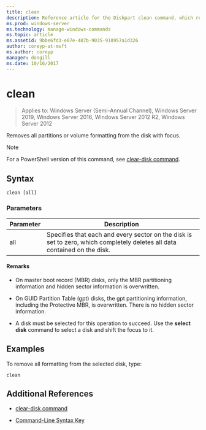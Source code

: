 ```yaml
---
title: clean
description: Reference article for the Diskpart clean command, which removes all partitions or volume formatting from the disk with focus.
ms.prod: windows-server
ms.technology: manage-windows-commands
ms.topic: article
ms.assetid: 9bbe6fd3-e07e-487b-9035-910957a1d326
author: coreyp-at-msft
ms.author: coreyp
manager: dongill
ms.date: 10/16/2017
---
```


# clean

> Applies to: Windows Server (Semi-Annual Channel), Windows Server 2019, Windows Server 2016, Windows Server 2012 R2, Windows Server 2012

Removes all partitions or volume formatting from the disk with focus.

>[!NOTE]
> For a PowerShell version of this command, see [clear-disk command](/powershell/module/storage/clear-disk).

## Syntax

```
clean [all]
```

### Parameters

| Parameter | Description |
| --------- | ----------- |
| all | Specifies that each and every sector on the disk is set to zero, which completely deletes all data contained on the disk. |

#### Remarks

- On master boot record (MBR) disks, only the MBR partitioning information and hidden sector information is overwritten.

- On GUID Partition Table (gpt) disks, the gpt partitioning information, including the Protective MBR, is overwritten. There is no hidden sector information.

- A disk must be selected for this operation to succeed. Use the **select disk** command to select a disk and shift the focus to it.

## Examples

To remove all formatting from the selected disk, type:

```
clean
```

## Additional References

- [clear-disk command](/powershell/module/storage/clear-disk)

- [Command-Line Syntax Key](command-line-syntax-key.md)
